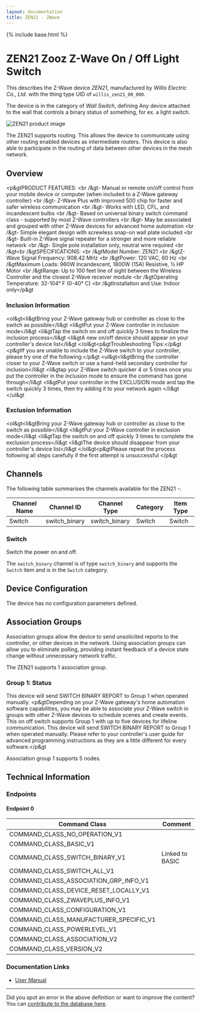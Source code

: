 ```yaml
---
layout: documentation
title: ZEN21 - ZWave
---
```


{% include base.html %}

# ZEN21 Zooz Z-Wave On / Off Light Switch
This describes the Z-Wave device *ZEN21*, manufactured by *Willis Electric Co., Ltd.* with the thing type UID of ```willis_zen21_00_000```.

The device is in the category of *Wall Switch*, defining Any device attached to the wall that controls a binary status of something, for ex. a light switch.

![ZEN21 product image](https://opensmarthouse.org/zwavedatabase/544/image/)


The ZEN21 supports routing. This allows the device to communicate using other routing enabled devices as intermediate routers.  This device is also able to participate in the routing of data between other devices in the mesh network.

## Overview

<p&gtPRODUCT FEATURES: <br /&gt- Manual or remote on/off control from your mobile device or computer (when included to a Z-Wave gateway controller) <br /&gt- Z-Wave Plus with improved 500 chip for faster and safer wireless communication <br /&gt- Works with LED, CFL, and incandescent bulbs <br /&gt- Based on universal binary switch command class - supported by most Z-Wave controllers <br /&gt- May be associated and grouped with other Z-Wave devices for advanced home automation <br /&gt- Simple elegant design with screwless snap-on wall plate included <br /&gt- Built-in Z-Wave signal repeater for a stronger and more reliable network <br /&gt- Single pole installation only, neutral wire required <br /&gt<br /&gtSPECIFICATIONS: <br /&gtModel Number: ZEN21 <br /&gtZ-Wave Signal Frequency: 908.42 MHz <br /&gtPower: 120 VAC, 60 Hz <br /&gtMaximum Loads: 960W Incandescent, 1800W (15A) Resistive, ½ HP Motor <br /&gtRange: Up to 100 feet line of sight between the Wireless Controller and the closest Z-Wave receiver module <br /&gtOperating Temperature: 32-104° F (0-40° C) <br /&gtInstallation and Use: Indoor only</p&gt

### Inclusion Information

<ol&gt<li&gtBring your Z-Wave gateway hub or controller as close to the switch as possible</li&gt <li&gtPut your Z-Wave controller in inclusion mode</li&gt <li&gtTap the switch on and off quickly 3 times to finalize the inclusion process</li&gt <li&gtA new on/off device should appear on your controller's device list</li&gt </ol&gt<p&gtTroubleshooting Tips:</p&gt <p&gtIf you are unable to include the Z-Wave switch to your controller, please try one of the following:</p&gt <ul&gt<li&gtBring the controller closer to your Z-Wave switch or use a hand-held secondary controller for inclusion</li&gt <li&gtap your Z-Wave switch quicker 4 or 5 times once you put the controller in the inclusion mode to ensure the command has gone through</li&gt <li&gtPut your controller in the EXCLUSION mode and tap the switch quickly 3 times, then try adding it to your network again </li&gt </ul&gt

### Exclusion Information

<ol&gt<li&gtBring your Z-Wave gateway hub or controller as close to the switch as possible</li&gt <li&gtPut your Z-Wave controller in exclusion mode</li&gt <li&gtTap the switch on and off quickly 3 times to complete the exclusion process</li&gt <li&gtThe device should disappear from your controller's device list</li&gt </ol&gt<p&gtPlease repeat the process following all steps carefully if the first attempt is unsuccessful </p&gt

## Channels

The following table summarises the channels available for the ZEN21 -:

| Channel Name | Channel ID | Channel Type | Category | Item Type |
|--------------|------------|--------------|----------|-----------|
| Switch | switch_binary | switch_binary | Switch | Switch | 

### Switch
Switch the power on and off.

The ```switch_binary``` channel is of type ```switch_binary``` and supports the ```Switch``` item and is in the ```Switch``` category.



## Device Configuration

The device has no configuration parameters defined.

## Association Groups

Association groups allow the device to send unsolicited reports to the controller, or other devices in the network. Using association groups can allow you to eliminate polling, providing instant feedback of a device state change without unnecessary network traffic.

The ZEN21 supports 1 association group.

### Group 1: Status

This device will send SWITCH BINARY REPORT to Group 1 when operated manually.
<p&gtDepending on your Z-Wave gateway's home automation software capabilities, you may be able to associate your Z-Wave switch in groups with other Z-Wave devices to schedule scenes and create events. This on off switch supports Group 1 with up to five devices for lifeline communication. This device will send SWITCH BINARY REPORT to Group 1 when operated manually. Please refer to your controller's user guide for advanced programming instructions as they are a little different for every software.</p&gt

Association group 1 supports 5 nodes.

## Technical Information

### Endpoints

#### Endpoint 0

| Command Class | Comment |
|---------------|---------|
| COMMAND_CLASS_NO_OPERATION_V1| |
| COMMAND_CLASS_BASIC_V1| |
| COMMAND_CLASS_SWITCH_BINARY_V1| Linked to BASIC|
| COMMAND_CLASS_SWITCH_ALL_V1| |
| COMMAND_CLASS_ASSOCIATION_GRP_INFO_V1| |
| COMMAND_CLASS_DEVICE_RESET_LOCALLY_V1| |
| COMMAND_CLASS_ZWAVEPLUS_INFO_V1| |
| COMMAND_CLASS_CONFIGURATION_V1| |
| COMMAND_CLASS_MANUFACTURER_SPECIFIC_V1| |
| COMMAND_CLASS_POWERLEVEL_V1| |
| COMMAND_CLASS_ASSOCIATION_V2| |
| COMMAND_CLASS_VERSION_V2| |

### Documentation Links

* [User Manual](https://opensmarthouse.org/zwavedatabase/544/zooz-z-wave-plus-on-off-switch-zen21-manual.pdf)

---

Did you spot an error in the above definition or want to improve the content?
You can [contribute to the database here](https://opensmarthouse.org/zwavedatabase/544).
